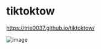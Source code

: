 # tiktoktow

https://trie0037.github.io/tiktoktow/

![image](https://user-images.githubusercontent.com/38965016/72697570-f6389500-3b05-11ea-98d1-51b8a1cd8a54.png)

